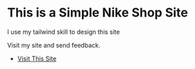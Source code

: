 # This is a Simple Nike Shop Site

I use my tailwind skill to design this site

Visit my site and send feedback.

-  [Visit This Site](https://vocal-treacle-45cc20.netlify.app/) 

